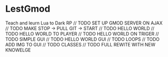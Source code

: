 # LestGmod
Teach and leurn Lua to Dark RP
// TODO SET UP GMOD SERVER ON AJAX
// TODO MAKE STOP -> PULL GIT -> START
// TODO HELLO WORLD
// TODO HELLO WORLD TO PLAYER
// TODO HELLO WORLD ON TRIGER
// TODO SIMPLE GUI
// TODO HELLO WORLD GUI
// TODO LOOPS
// TODO ADD IMG TO GUI
// TODO CLASSES
// TODO FULL REWITE WITH NEW KNOWELGE


